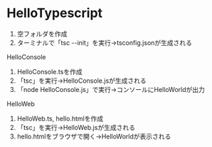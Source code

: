 # HelloTypescript

1. 空フォルダを作成
2. ターミナルで「tsc --init」を実行→tsconfig.jsonが生成される

HelloConsole
1. HelloConsole.tsを作成
2. 「tsc」を実行→HelloConsole.jsが生成される
3. 「node HelloConsole.js」で実行→コンソールにHelloWorldが出力

HelloWeb
1. HelloWeb.ts, hello.htmlを作成
2. 「tsc」を実行→HelloWeb.jsが生成される
3. hello.htmlをブラウザで開く→HelloWorldが表示される
